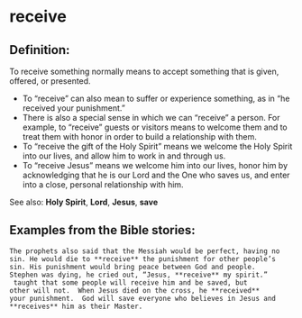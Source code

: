 receive
=======

Definition:
-----------

To receive something normally means to accept something that is given,
offered, or presented.

-   To “receive” can also mean to suffer or experience something,
as in
    “he received your punishment.”
-   There is also a special sense in which we can “receive” a person.
    For example, to “receive” guests or visitors means to welcome
    them and to treat them with honor in order to build a relationship
    with them.
-   To “receive the gift of the Holy Spirit” means we welcome the Holy
    Spirit into our lives, and allow him to work in and through us.
-   To “receive Jesus” means we welcome him into our lives, honor
him by
    acknowledging that he is our Lord and the One who saves us, and
    enter into a close, personal relationship with him.

See also: **Holy Spirit**, **Lord**, **Jesus**, **save**

Examples from the Bible stories:
--------------------------------

    The prophets also said that the Messiah would be perfect, having no
    sin. He would die to **receive** the punishment for other people’s
    sin. His punishment would bring peace between God and people.
    Stephen was dying, he cried out, “Jesus, **receive** my spirit.”
     taught that some people will receive him and be saved, but
    other will not.  When Jesus died on the cross, he **received**
    your punishment.  God will save everyone who believes in Jesus and
    **receives** him as their Master.
